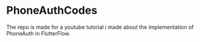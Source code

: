 # PhoneAuthCodes
The repo is made for a youtube tutorial i made about the implementation of PhoneAuth in FlutterFlow.
